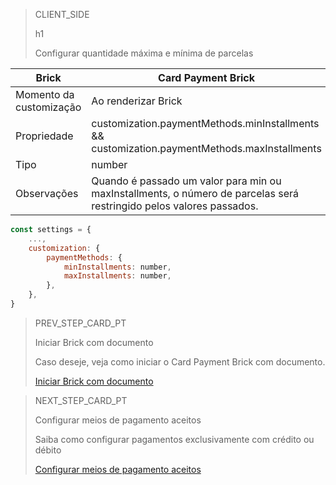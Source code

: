 > CLIENT_SIDE
>
> h1
>
> Configurar quantidade máxima e mínima de parcelas 

| Brick  | Card Payment Brick  |
| --- | --- |
| Momento da customização  | Ao renderizar Brick  |
| Propriedade  | customization.paymentMethods.minInstallments && customization.paymentMethods.maxInstallments  |
| Tipo  | number  |
| Observações  | Quando é passado um valor para min ou maxInstallments, o número de parcelas será restringido pelos valores passados.  |

```javascript
const settings = {
    ...,
    customization: {
        paymentMethods: {
            minInstallments: number,
            maxInstallments: number,
        },
    },
}
```

> PREV_STEP_CARD_PT
>
> Iniciar Brick com documento 
>
> Caso deseje, veja como iniciar o Card Payment Brick com documento.
>
> [Iniciar Brick com documento](/developers/pt/docs/checkout-bricks/additional-customization/initiate-brick-with-document)


> NEXT_STEP_CARD_PT
>
> Configurar meios de pagamento aceitos
>
> Saiba como configurar pagamentos exclusivamente com crédito ou débito
>
> [Configurar meios de pagamento aceitos](/developers/pt/docs/checkout-bricks/additional-customization/configure-payment-methods)
